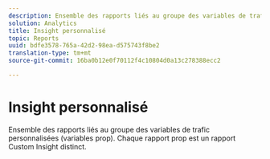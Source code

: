 ```yaml
---
description: Ensemble des rapports liés au groupe des variables de trafic personnalisées (variables prop). Chaque rapport prop est un rapport Aperçu personnalisé distinct.
solution: Analytics
title: Insight personnalisé
topic: Reports
uuid: bdfe3578-765a-42d2-98ea-d575743f8be2
translation-type: tm+mt
source-git-commit: 16ba0b12e0f70112f4c10804d0a13c278388ecc2

---
```



# Insight personnalisé

Ensemble des rapports liés au groupe des variables de trafic personnalisées (variables prop). Chaque rapport prop est un rapport Custom Insight distinct.

